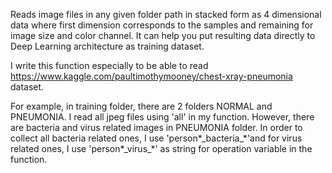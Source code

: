 Reads image files in any given folder path in stacked form as 4 dimensional data where first dimension corresponds to the samples and remaining for image size and color channel. It can help you put resulting data directly to Deep Learning architecture as training dataset.

I write this function especially to be able to read https://www.kaggle.com/paultimothymooney/chest-xray-pneumonia dataset. 

For example, in training folder, there are 2 folders NORMAL and PNEUMONIA. I read all jpeg files using 'all' in my function. However, there are bacteria and virus related images in PNEUMONIA folder. In order to collect all bacteria related ones, I use 'person\*\_bacteria\_\*'and for virus related ones, I use 'person\*\_virus\_\*' as string for operation variable in the function. 
